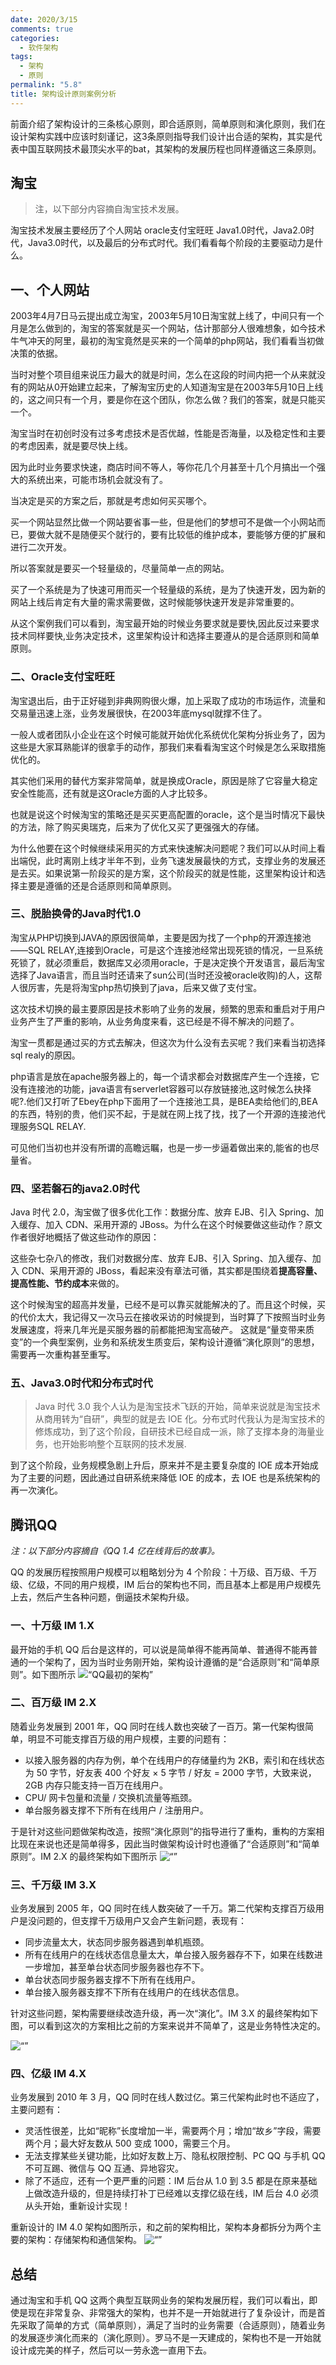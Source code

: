 ```yaml
---
date: 2020/3/15
comments: true
categories:
  - 软件架构
tags:
  - 架构
  - 原则
permalink: "5.8"
title: 架构设计原则案例分析
---
```

前面介绍了架构设计的三条核心原则，即合适原则，简单原则和演化原则，我们在设计架构实践中应该时刻谨记，这3条原则指导我们设计出合适的架构，其实是代表中国互联网技术最顶尖水平的bat，其架构的发展历程也同样遵循这三条原则。

## 淘宝

>注，以下部分内容摘自淘宝技术发展。

淘宝技术发展主要经历了个人网站  oracle支付宝旺旺  Java1.0时代，Java2.0时代，Java3.0时代，以及最后的分布式时代。我们看看每个阶段的主要驱动力是什么。

## 一、个人网站

2003年4月7日马云提出成立淘宝，2003年5月10日淘宝就上线了，中间只有一个月是怎么做到的，淘宝的答案就是买一个网站，估计那部分人很难想象，如今技术牛气冲天的阿里，最初的淘宝竟然是买来的一个简单的php网站，我们看看当初做决策的依据。

当时对整个项目组来说压力最大的就是时间，怎么在这段的时间内把一个从来就没有的网站从0开始建立起来，了解淘宝历史的人知道淘宝是在2003年5月10日上线的，这之间只有一个月，要是你在这个团队，你怎么做？我们的答案，就是只能买一个。

淘宝当时在初创时没有过多考虑技术是否优越，性能是否海量，以及稳定性和主要的考虑因素，就是要尽快上线。

因为此时业务要求快速，商店时间不等人，等你花几个月甚至十几个月搞出一个强大的系统出来，可能市场机会就没有了。

当决定是买的方案之后，那就是考虑如何买买哪个。

买一个网站显然比做一个网站要省事一些，但是他们的梦想可不是做一个小网站而已，要做大就不是随便买个就行的，要有比较低的维护成本，要能够方便的扩展和进行二次开发。

所以答案就是要买一个轻量级的，尽量简单一点的网站。

买了一个系统是为了快速可用而买一个轻量级的系统，是为了快速开发，因为新的网站上线后肯定有大量的需求需要做，这时候能够快速开发是非常重要的。

从这个案例我们可以看到，淘宝最开始的时候业务要求就是要快,因此反过来要求技术同样要快,业务决定技术，这里架构设计和选择主要遵从的是合适原则和简单原则。

### 二、Oracle支付宝旺旺

淘宝退出后，由于正好碰到非典网购很火爆，加上采取了成功的市场运作，流量和交易量迅速上涨，业务发展很快，在2003年底mysql就撑不住了。

一般人或者团队小企业在这个时候可能就开始优化系统优化架构分拆业务了，因为这些是大家耳熟能详的很拿手的动作，那我们来看看淘宝这个时候是怎么采取措施优化的。

其实他们采用的替代方案非常简单，就是换成Oracle，原因是除了它容量大稳定安全性能高，还有就是这Oracle方面的人才比较多。

也就是说这个时候淘宝的策略还是买买更高配置的oracle，这个是当时情况下最快的方法，除了购买奥瑞克，后来为了优化又买了更强强大的存储。

为什么他要在这个时候继续采用买的方式来快速解决问题呢？我们可以从时间上看出端倪，此时离刚上线才半年不到，业务飞速发展最快的方式，支撑业务的发展还是去买。如果说第一阶段买的是方案，这个阶段买的就是性能，这里架构设计和选择主要是遵循的还是合适原则和简单原则。

### 三、脱胎换骨的Java时代1.0

淘宝从PHP切换到JAVA的原因很简单，主要是因为找了一个php的开源连接池——SQL RELAY,连接到Oracle，可是这个连接池经常出现死锁的情况，一旦系统死锁了，就必须重启，数据库又必须用oracle，于是决定换个开发语言，最后淘宝选择了Java语言，而且当时还请来了sun公司(当时还没被oracle收购)的人，这帮人很厉害，先是将淘宝php热切换到了java，后来又做了支付宝。

这次技术切换的最主要原因是技术影响了业务的发展，频繁的思索和重启对于用户业务产生了严重的影响，从业务角度来看，这已经是不得不解决的问题了。

淘宝一贯都是通过买的方式去解决，但这次为什么没有去买呢？我们来看当初选择sql realy的原因。

php语言是放在apache服务器上的，每一个请求都会对数据库产生一个连接，它没有连接池的功能，java语言有serverlet容器可以存放链接池,这时候怎么抉择呢?.他们又打听了Ebey在php下面用了一个连接池工具，是BEA卖给他们的,BEA的东西，特别的贵，他们买不起，于是就在网上找了找，找了一个开源的连接池代理服务SQL RELAY.

可见他们当初也并没有所谓的高瞻远瞩，也是一步一步逼着做出来的,能省的也尽量省。

### 四、坚若磐石的java2.0时代

Java 时代 2.0，淘宝做了很多优化工作：数据分库、放弃 EJB、引入 Spring、加入缓存、加入 CDN、采用开源的 JBoss。为什么在这个时候要做这些动作？原文作者很好地概括了做这些动作的原因：

这些杂七杂八的修改，我们对数据分库、放弃 EJB、引入 Spring、加入缓存、加入 CDN、采用开源的 JBoss，看起来没有章法可循，其实都是围绕着**提高容量、提高性能、节约成本**来做的。

这个时候淘宝的超高并发量，已经不是可以靠买就能解决的了。而且这个时候，买的代价太大，我记得又一次马云在接收采访的时候提到，当时算了下按照当时业务发展速度，将来几年光是买服务器的前都能把淘宝高破产。
这就是“量变带来质变”的一个典型案例，业务和系统发生质变后，架构设计遵循“演化原则”的思想，需要再一次重构甚至重写。

### 五、Java3.0时代和分布式时代

>Java 时代 3.0 我个人认为是淘宝技术飞跃的开始，简单来说就是淘宝技术从商用转为“自研”，典型的就是去 IOE 化。分布式时代我认为是淘宝技术的修炼成功，到了这个阶段，自研技术已经自成一派，除了支撑本身的海量业务，也开始影响整个互联网的技术发展.

到了这个阶段，业务规模急剧上升后，原来并不是主要复杂度的 IOE 成本开始成为了主要的问题，因此通过自研系统来降低 IOE 的成本，去 IOE 也是系统架构的再一次演化。

## 腾讯QQ

*注：以下部分内容摘自《QQ 1.4 亿在线背后的故事》。*

QQ 的发展历程按照用户规模可以粗略划分为 4 个阶段：十万级、百万级、千万级、亿级，不同的用户规模，IM 后台的架构也不同，而且基本上都是用户规模先上去，然后产生各种问题，倒逼技术架构升级。

### 一、十万级 IM 1.X

最开始的手机 QQ 后台是这样的，可以说是简单得不能再简单、普通得不能再普通的一个架构了，因为当时业务刚开始，架构设计遵循的是“合适原则”和“简单原则”。如下图所示
![“QQ最初的架构”](https://pic.downk.cc/item/5e724d26e83c3a1e3a25ead3.jpg)

### 二、百万级 IM 2.X

随着业务发展到 2001 年，QQ 同时在线人数也突破了一百万。第一代架构很简单，明显不可能支撑百万级的用户规模，主要的问题有：

* 以接入服务器的内存为例，单个在线用户的存储量约为 2KB，索引和在线状态为 50 字节，好友表 400 个好友 × 5 字节 / 好友 = 2000 字节，大致来说，2GB 内存只能支持一百万在线用户。
* CPU/ 网卡包量和流量 / 交换机流量等瓶颈。
* 单台服务器支撑不下所有在线用户 / 注册用户。

于是针对这些问题做架构改造，按照“演化原则”的指导进行了重构，重构的方案相比现在来说也还是简单得多，因此当时做架构设计时也遵循了“合适原则”和“简单原则”。IM 2.X 的最终架构如下图所示
![“”](https://pic.downk.cc/item/5e724daae83c3a1e3a261aef.jpg)

### 三、千万级 IM 3.X

业务发展到 2005 年，QQ 同时在线人数突破了一千万。第二代架构支撑百万级用户是没问题的，但支撑千万级用户又会产生新问题，表现有：

* 同步流量太大，状态同步服务器遇到单机瓶颈。
* 所有在线用户的在线状态信息量太大，单台接入服务器存不下，如果在线数进一步增加，甚至单台状态同步服务器也存不下。
* 单台状态同步服务器支撑不下所有在线用户。
* 单台接入服务器支撑不下所有在线用户的在线状态信息。

针对这些问题，架构需要继续改造升级，再一次“演化”。IM 3.X 的最终架构如下图，可以看到这次的方案相比之前的方案来说并不简单了，这是业务特性决定的。

![“”](https://pic.downk.cc/item/5e724e34e83c3a1e3a265948.jpg)

### 四、亿级 IM 4.X

业务发展到 2010 年 3 月，QQ 同时在线人数过亿。第三代架构此时也不适应了，主要问题有：

* 灵活性很差，比如“昵称”长度增加一半，需要两个月；增加“故乡”字段，需要两个月；最大好友数从 500 变成 1000，需要三个月。
* 无法支撑某些关键功能，比如好友数上万、隐私权限控制、PC QQ 与手机 QQ 不可互踢、微信与 QQ 互通、异地容灾。
* 除了不适应，还有一个更严重的问题：IM 后台从 1.0 到 3.5 都是在原来基础上做改造升级的，但是持续打补丁已经难以支撑亿级在线，IM 后台 4.0 必须从头开始，重新设计实现！

重新设计的 IM 4.0 架构如图所示，和之前的架构相比，架构本身都拆分为两个主要的架构：存储架构和通信架构。
![“”](https://pic.downk.cc/item/5e724eb3e83c3a1e3a26a38c.jpg)

## 总结

通过淘宝和手机 QQ 这两个典型互联网业务的架构发展历程，我们可以看出，即使是现在非常复杂、非常强大的架构，也并不是一开始就进行了复杂设计，而是首先采取了简单的方式（简单原则），满足了当时的业务需要（合适原则），随着业务的发展逐步演化而来的（演化原则）。罗马不是一天建成的，架构也不是一开始就设计成完美的样子，然后可以一劳永逸一直用下去。
